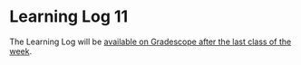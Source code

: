 # Learning Log 11

The Learning Log will be [available on Gradescope after the last class of the week](https://www.gradescope.ca/courses/7955).